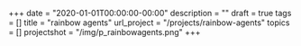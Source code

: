 +++
date = "2020-01-01T00:00:00-00:00"
description = ""
draft = true
tags = []
title = "rainbow agents"
url_project = "/projects/rainbow-agents"
topics = []
projectshot = "/img/p_rainbowagents.png"
+++
